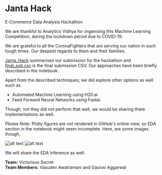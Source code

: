 # Janta Hack

E-Commerce Data Analysis Hackathon

We are thankful to Analytics Vidhya for organising this Machine Learning Competition, during the lockdown period due to COVID-19.  

We are grateful to all the CoronaFighters that are serving our nation in such tough times. Our deepest regards to them and their families.


[Janta_Hack](./Janta_Hack.ipynb) summarises our submission for the hackathon and [final_sub.csv](./final_sub.csv) is the final submission CSV. Our approaches have been briefly described in the notebook.   

Apart from the described techniques, we did explore other options as well such as 
- Automated Machine Learning using H20.ai
- Feed Forward Neural Networks using Fastai.

Though, not they did not perform that well, we would be sharing there implementations as well. 

*Please Note:*  Plotly figures are not rendered in GitHub's online view, so EDA section in the notebook might seem incomplete. Here, are some images though,   




![alt text](https://raw.githubusercontent.com/gaurav1209/Janta-Hack/master/plots/label-dist.png)
![alt text](https://raw.githubusercontent.com/gaurav1209/Janta-Hack/master/plots/a_hist.png)


We will share the EDA Inference as well.


**Team:** Victorious Secret   
**Team Members:** Vasudev Awatramani and Gaurav Aggarwal


